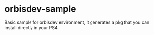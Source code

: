 # orbisdev-sample
Basic sample for orbisdev environment, it generates a pkg that you can install directly in your PS4.
